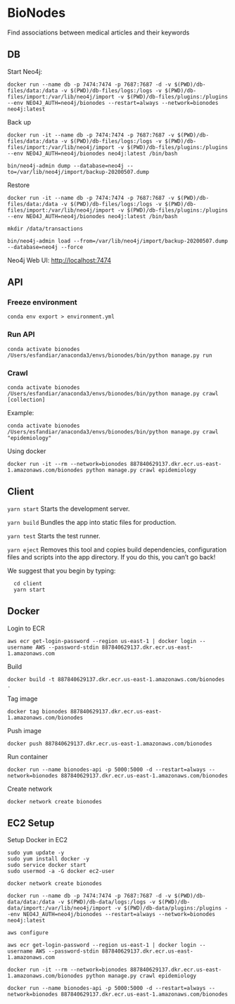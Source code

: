 # BioNodes

Find associations between medical articles and their keywords

## DB

Start Neo4j:

```shell
docker run --name db -p 7474:7474 -p 7687:7687 -d -v $(PWD)/db-files/data:/data -v $(PWD)/db-files/logs:/logs -v $(PWD)/db-files/import:/var/lib/neo4j/import -v $(PWD)/db-files/plugins:/plugins --env NEO4J_AUTH=neo4j/bionodes --restart=always --network=bionodes neo4j:latest
```

Back up

```shell
docker run -it --name db -p 7474:7474 -p 7687:7687 -v $(PWD)/db-files/data:/data -v $(PWD)/db-files/logs:/logs -v $(PWD)/db-files/import:/var/lib/neo4j/import -v $(PWD)/db-files/plugins:/plugins --env NEO4J_AUTH=neo4j/bionodes neo4j:latest /bin/bash

bin/neo4j-admin dump --database=neo4j --to=/var/lib/neo4j/import/backup-20200507.dump
```

Restore

```shell
docker run -it --name db -p 7474:7474 -p 7687:7687 -v $(PWD)/db-files/data:/data -v $(PWD)/db-files/logs:/logs -v $(PWD)/db-files/import:/var/lib/neo4j/import -v $(PWD)/db-files/plugins:/plugins --env NEO4J_AUTH=neo4j/bionodes neo4j:latest /bin/bash

mkdir /data/transactions

bin/neo4j-admin load --from=/var/lib/neo4j/import/backup-20200507.dump --database=neo4j --force
```

Neo4j Web UI: <http://localhost:7474>

## API

### Freeze environment

```shell
conda env export > environment.yml
```

### Run API

```shell
conda activate bionodes
/Users/esfandiar/anaconda3/envs/bionodes/bin/python manage.py run
```

### Crawl

```shell
conda activate bionodes
/Users/esfandiar/anaconda3/envs/bionodes/bin/python manage.py crawl [collection]
```

Example:

```shell
conda activate bionodes
/Users/esfandiar/anaconda3/envs/bionodes/bin/python manage.py crawl "epidemiology"
```

Using docker

```shell
docker run -it --rm --network=bionodes 887840629137.dkr.ecr.us-east-1.amazonaws.com/bionodes python manage.py crawl epidemiology
```

## Client

  ```yarn start```
    Starts the development server.

  ```yarn build```
    Bundles the app into static files for production.

  ```yarn test```
    Starts the test runner.

  ```yarn eject```
    Removes this tool and copies build dependencies, configuration files
    and scripts into the app directory. If you do this, you can’t go back!

We suggest that you begin by typing:

```shell
  cd client
  yarn start
```

## Docker

Login to ECR

```shell
aws ecr get-login-password --region us-east-1 | docker login --username AWS --password-stdin 887840629137.dkr.ecr.us-east-1.amazonaws.com
```

Build

```shell
docker build -t 887840629137.dkr.ecr.us-east-1.amazonaws.com/bionodes .
```

Tag image

```shell
docker tag bionodes 887840629137.dkr.ecr.us-east-1.amazonaws.com/bionodes
```

Push image

```shell
docker push 887840629137.dkr.ecr.us-east-1.amazonaws.com/bionodes
```

Run container

```shell
docker run --name bionodes-api -p 5000:5000 -d --restart=always --network=bionodes 887840629137.dkr.ecr.us-east-1.amazonaws.com/bionodes
```

Create network

```shell
docker network create bionodes
```

## EC2 Setup

Setup Docker in EC2

```shell
sudo yum update -y
sudo yum install docker -y
sudo service docker start
sudo usermod -a -G docker ec2-user

docker network create bionodes

docker run --name db -p 7474:7474 -p 7687:7687 -d -v $(PWD)/db-data/data:/data -v $(PWD)/db-data/logs:/logs -v $(PWD)/db-data/import:/var/lib/neo4j/import -v $(PWD)/db-data/plugins:/plugins --env NEO4J_AUTH=neo4j/bionodes --restart=always --network=bionodes neo4j:latest

aws configure

aws ecr get-login-password --region us-east-1 | docker login --username AWS --password-stdin 887840629137.dkr.ecr.us-east-1.amazonaws.com

docker run -it --rm --network=bionodes 887840629137.dkr.ecr.us-east-1.amazonaws.com/bionodes python manage.py crawl epidemiology

docker run --name bionodes-api -p 5000:5000 -d --restart=always --network=bionodes 887840629137.dkr.ecr.us-east-1.amazonaws.com/bionodes
```
